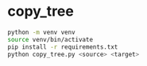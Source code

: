 # copy_tree

```bash
python -m venv venv
source venv/bin/activate
pip install -r requirements.txt
python copy_tree.py <source> <target>
```
